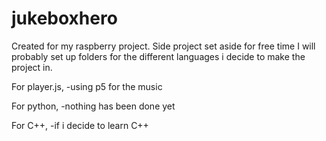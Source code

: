# jukeboxhero
Created for my raspberry project.  Side project set aside for free time
I will probably set up folders for the different languages i decide to make the project in.

For player.js,
  -using p5 for the music

For python,
  -nothing has been done yet
  
For C++,
  -if i decide to learn C++
